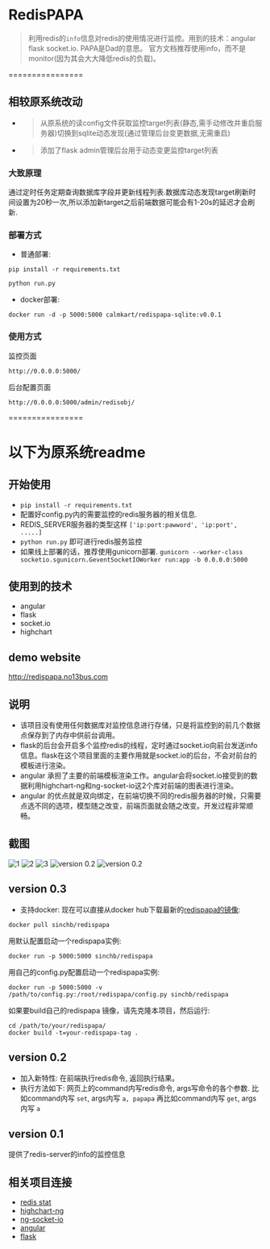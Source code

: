 # RedisPAPA
> 利用redis的`info`信息对redis的使用情况进行监控。用到的技术：angular flask socket.io. PAPA是Dad的意思。
官方文档推荐使用info，而不是monitor(因为其会大大降低redis的负载)。

================

## 相较原系统改动
- > 从原系统的读config文件获取监控target列表(静态,需手动修改并重启服务器)切换到sqlite动态发现(通过管理后台变更数据,无需重启)
- > 添加了flask admin管理后台用于动态变更监控target列表

### 大致原理
通过定时任务定期查询数据库字段并更新线程列表.数据库动态发现target刷新时间设置为20秒一次,所以添加新target之后前端数据可能会有1-20s的延迟才会刷新.

### 部署方式

- 普通部署:
```shell
pip install -r requirements.txt

python run.py
```

- docker部署:
```shell
docker run -d -p 5000:5000 calmkart/redispapa-sqlite:v0.0.1
```

### 使用方式

监控页面

`http://0.0.0.0:5000/`

后台配置页面

`http://0.0.0.0:5000/admin/redisobj/`

================
# 以下为原系统readme

## 开始使用
- `pip install -r requirements.txt`
- 配置好config.py内的需要监控的redis服务器的相关信息.
- REDIS_SERVER服务器的类型这样 `['ip:port:pawword', 'ip:port', .....]`
- `python run.py` 即可进行redis服务监控
- 如果线上部署的话，推荐使用gunicorn部署. `gunicorn --worker-class socketio.sgunicorn.GeventSocketIOWorker run:app -b 0.0.0.0:5000`

## 使用到的技术
- angular
- flask
- socket.io
- highchart

## demo website
http://redispapa.no13bus.com


## 说明
- 该项目没有使用任何数据库对监控信息进行存储，只是将监控到的前几个数据点保存到了内存中供前台调用。
- flask的后台会开启多个监控redis的线程，定时通过socket.io向前台发送info信息。flask在这个项目里面的主要作用就是socket.io的后台，不会对前台的模板进行渲染。
- angular 承担了主要的前端模板渲染工作。angular会将socket.io接受到的数据利用highchart-ng和ng-socket-io这2个库对前端的图表进行渲染。
- angular 的优点就是双向绑定，在前端切换不同的redis服务器的时候，只需要点选不同的选项，模型随之改变，前端页面就会随之改变。开发过程非常顺畅。

## 截图

![1](https://raw.githubusercontent.com/no13bus/redispapa/master/screen/1.png)
![2](https://raw.githubusercontent.com/no13bus/redispapa/master/screen/2.png)
![3](https://raw.githubusercontent.com/no13bus/redispapa/master/screen/3.png)
![version 0.2](https://raw.githubusercontent.com/no13bus/redispapa/master/screen/4.png)
![version 0.2](https://raw.githubusercontent.com/no13bus/redispapa/master/screen/5.png)

## version 0.3
- 支持docker: 现在可以直接从docker hub下载最新的[redispapa的镜像](https://registry.hub.docker.com/u/sinchb/redispapa/):

```
docker pull sinchb/redispapa
```

用默认配置启动一个redispapa实例:

```
docker run -p 5000:5000 sinchb/redispapa
```

用自己的config.py配置启动一个redispapa实例:

```
docker run -p 5000:5000 -v /path/to/config.py:/root/redispapa/config.py sinchb/redispapa
```

如果要build自己的redispapa 镜像，请先克隆本项目，然后运行:

```
cd /path/to/your/redispapa/
docker build -t=your-redispapa-tag .
```

## version 0.2
- 加入新特性: 在前端执行redis命令, 返回执行结果。
- 执行方法如下: 网页上的command内写redis命令, args写命令的各个参数.
比如command内写 `set`, args内写 `a, papapa`
再比如command内写 `get`, args内写 `a`

## version 0.1
提供了redis-server的info的监控信息

## 相关项目连接
- [redis stat](https://github.com/junegunn/redis-stat)
- [highchart-ng](https://github.com/pablojim/highcharts-ng)
- [ng-socket-io](https://github.com/mbenford/ngSocketIO)
- [angular](https://github.com/angular/angular)
- [flask](https://github.com/mitsuhiko/flask)

